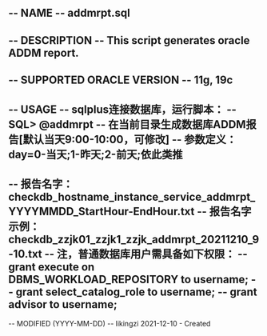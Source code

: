 -- NAME
--   addmrpt.sql
--
-- DESCRIPTION
--   This script generates oracle ADDM report.
--
-- SUPPORTED ORACLE VERSION
--   11g, 19c
--
-- USAGE
--   sqlplus连接数据库，运行脚本：
--   SQL> @addmrpt
--   在当前目录生成数据库ADDM报告[默认当天9:00-10:00，可修改]
--   参数定义：day=0-当天;1-昨天;2-前天;依此类推
--
--   报告名字：checkdb_hostname_instance_service_addmrpt_YYYYMMDD_StartHour-EndHour.txt
--   报告名字示例：checkdb_zzjk01_zzjk1_zzjk_addmrpt_20211210_9-10.txt
--   注，普通数据库用户需具备如下权限：
--   grant execute on DBMS_WORKLOAD_REPOSITORY to username;
--   grant select_catalog_role to username;
--   grant advisor to username;
--
-- MODIFIED (YYYY-MM-DD)
-- likingzi  2021-12-10 - Created
